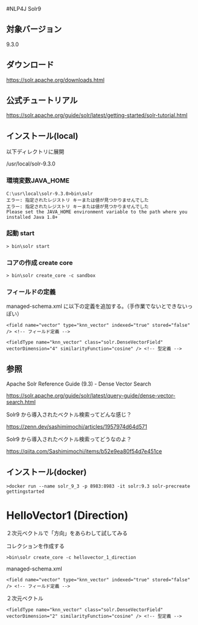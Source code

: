 #NLP4J Solr9

## 対象バージョン

9.3.0

## ダウンロード

https://solr.apache.org/downloads.html

## 公式チュートリアル

https://solr.apache.org/guide/solr/latest/getting-started/solr-tutorial.html

## インストール(local)

以下ディレクトリに展開

/usr/local/solr-9.3.0

### 環境変数JAVA_HOME

```
C:\usr\local\solr-9.3.0>bin\solr
エラー: 指定されたレジストリ キーまたは値が見つかりませんでした
エラー: 指定されたレジストリ キーまたは値が見つかりませんでした
Please set the JAVA_HOME environment variable to the path where you installed Java 1.8+
```

### 起動 start

```
> bin\solr start
```

### コアの作成 create core

```
> bin\solr create_core -c sandbox
```

### フィールドの定義

managed-schema.xml に以下の定義を追加する。（手作業でないとできないっぽい）

```
<field name="vector" type="knn_vector" indexed="true" stored="false" /> <!-- フィールド定義 -->
```

```
<fieldType name="knn_vector" class="solr.DenseVectorField" vectorDimension="4" similarityFunction="cosine" /> <!-- 型定義 -->
```


## 参照

Apache Solr Reference Guide (9.3) - Dense Vector Search

https://solr.apache.org/guide/solr/latest/query-guide/dense-vector-search.html

Solr9 から導入されたベクトル検索ってどんな感じ？

https://zenn.dev/sashimimochi/articles/1957974d64d571

Solr9 から導入されたベクトル検索ってどうなのよ？

https://qiita.com/Sashimimochi/items/b52e9ea80f54d7e451ce


## インストール(docker)

```
>docker run --name solr_9_3 -p 8983:8983 -it solr:9.3 solr-precreate gettingstarted
```

# HelloVector1 (Direction)

２次元ベクトルで「方向」をあらわして試してみる

コレクションを作成する

```
>bin\solr create_core -c hellovector_1_direction
```

managed-schema.xml

```
<field name="vector" type="knn_vector" indexed="true" stored="false" /> <!-- フィールド定義 -->
```

２次元ベクトル

```
<fieldType name="knn_vector" class="solr.DenseVectorField" vectorDimension="2" similarityFunction="cosine" /> <!-- 型定義 -->
```



